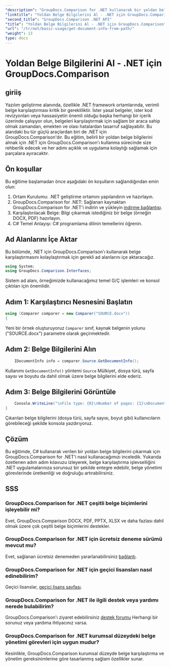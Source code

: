 ```yaml
---
"description": "GroupDocs.Comparison for .NET kullanarak bir yoldan belge bilgilerinin nasıl çıkarılacağını öğrenin. C# dilinde etkili belge yönetimi için kolay adımlar."
"linktitle": "Yoldan Belge Bilgilerini Al - .NET için GroupDocs.Comparison"
"second_title": "GroupDocs.Comparison .NET API"
"title": "Yoldan Belge Bilgilerini Al - .NET için GroupDocs.Comparison"
"url": "/tr/net/basic-usage/get-document-info-from-path/"
"weight": 13
type: docs
---
```

# Yoldan Belge Bilgilerini Al - .NET için GroupDocs.Comparison

## giriiş
Yazılım geliştirme alanında, özellikle .NET framework ortamlarında, verimli belge karşılaştırması kritik bir gerekliliktir. İster yasal belgeler, ister kod revizyonları veya hassasiyetin önemli olduğu başka herhangi bir içerik üzerinde çalışıyor olun, belgeleri karşılaştırmak için sağlam bir araca sahip olmak zamandan, emekten ve olası hatalardan tasarruf sağlayabilir. Bu alandaki bu tür güçlü araçlardan biri de .NET için GroupDocs.Comparison'dır. Bu eğitim, belirli bir yoldan belge bilgilerini almak için .NET için GroupDocs.Comparison'ı kullanma sürecinde size rehberlik edecek ve her adımı açıklık ve uygulama kolaylığı sağlamak için parçalara ayıracaktır.
## Ön koşullar
Bu eğitime başlamadan önce aşağıdaki ön koşulların sağlandığından emin olun:
1. Ortam Kurulumu: .NET geliştirme ortamını yapılandırın ve hazırlayın.
2. GroupDocs.Comparison for .NET: Sağlanan kaynaktan GroupDocs.Comparison for .NET'i indirin ve yükleyin [indirme bağlantısı](https://releases.groupdocs.com/comparison/net/).
3. Karşılaştırılacak Belge: Bilgi çıkarmak istediğiniz bir belge (örneğin DOCX, PDF) hazırlayın.
4. C# Temel Anlayışı: C# programlama dilinin temellerini öğrenin.

## Ad Alanlarını İçe Aktar
Bu bölümde, .NET için GroupDocs.Comparison'ı kullanarak belge karşılaştırmasını kolaylaştırmak için gerekli ad alanlarını içe aktaracağız.
```csharp
using System;
using GroupDocs.Comparison.Interfaces;
```

Sistem ad alanı, örneğimizde kullanacağımız temel G/Ç işlemleri ve konsol çıktıları için önemlidir.

## Adım 1: Karşılaştırıcı Nesnesini Başlatın
```csharp
using (Comparer comparer = new Comparer("SOURCE.docx"))
{
```
Yeni bir örnek oluşturuyoruz `Comparer` sınıf, kaynak belgenin yolunu ("SOURCE.docx") parametre olarak geçirmektedir.
## Adım 2: Belge Bilgilerini Alın
```csharp
    IDocumentInfo info = comparer.Source.GetDocumentInfo();
```
Kullanımı `GetDocumentInfo()` yöntemi `Source` Mülkiyet, dosya türü, sayfa sayısı ve boyutu da dahil olmak üzere belge bilgilerini elde ederiz.
## Adım 3: Belge Bilgilerini Görüntüle
```csharp
    Console.WriteLine("\nFile type: {0}\nNumber of pages: {1}\nDocument size: {2} bytes", info.FileType, info.PageCount, info.Size);
}
```
Çıkarılan belge bilgilerini (dosya türü, sayfa sayısı, boyut gibi) kullanıcıların görebileceği şekilde konsola yazdırıyoruz.

## Çözüm
Bu eğitimde, C# kullanarak verilen bir yoldan belge bilgilerini çıkarmak için GroupDocs.Comparison for .NET'i nasıl kullanacağımızı inceledik. Yukarıda özetlenen adım adım kılavuzu izleyerek, belge karşılaştırma işlevselliğini .NET uygulamalarınıza sorunsuz bir şekilde entegre edebilir, belge yönetimi görevlerinde üretkenliği ve doğruluğu artırabilirsiniz.
## SSS
### GroupDocs.Comparison for .NET çeşitli belge biçimlerini işleyebilir mi?
Evet, GroupDocs.Comparison DOCX, PDF, PPTX, XLSX ve daha fazlası dahil olmak üzere çok çeşitli belge biçimlerini destekler.
### GroupDocs.Comparison for .NET için ücretsiz deneme sürümü mevcut mu?
Evet, sağlanan ücretsiz denemeden yararlanabilirsiniz [bağlantı](https://releases.groupdocs.com/).
### GroupDocs.Comparison for .NET için geçici lisansları nasıl edinebilirim?
Geçici lisanslar, [geçici lisans sayfası](https://purchase.groupdocs.com/temporary-license/).
### GroupDocs.Comparison for .NET ile ilgili destek veya yardımı nerede bulabilirim?
GroupDocs.Comparison'ı ziyaret edebilirsiniz [destek forumu](https://forum.groupdocs.com/c/comparison/12) Herhangi bir sorunuz veya yardıma ihtiyacınız varsa.
### GroupDocs.Comparison for .NET kurumsal düzeydeki belge yönetimi görevleri için uygun mudur?
Kesinlikle, GroupDocs.Comparison kurumsal düzeyde belge karşılaştırma ve yönetim gereksinimlerine göre tasarlanmış sağlam özellikler sunar.